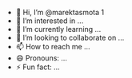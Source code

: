 - 👋 Hi, I’m @marektasmota 1
- 👀 I’m interested in ...
- 🌱 I’m currently learning ...
- 💞️ I’m looking to collaborate on ...
- 📫 How to reach me ...
- 😄 Pronouns: ...
- ⚡ Fun fact: ...

<!---
marektasmota/marektasmota is a ✨ special ✨ repository because its `README.md` (this file) appears on your GitHub profile.
You can click the Preview link to take a look at your changes.
--->

